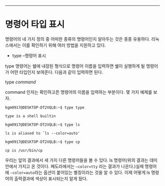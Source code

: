 
---
# 명령어 타입 표시

명령어의 네 가지 정의 중 어떠한 종류의 명령어인지 알아두는 것은 종종 유용하다. 리눅스에서는 이를 확인하기 위해 여러 방법을 지원하고 있다.


- type –명령어 표시

type 명령어는 쉘에 내장된 형식으로 명령어 이름을 입력하면 쉘이 실행하게 될 명령어가 어떤 타입인지 보여준다. 다음과 같이 입력하면 된다.


type *command*


command 인자는 확인하고픈 명령어의 이름을 입력하는 부분이다. 몇 가지 예제를 보자.


``` shell
kgm0917@DESKTOP-DT2VQLB:~$ type type

type is a shell builtin

kgm0917@DESKTOP-DT2VQLB:~$ type ls

ls is aliased to `ls --color=auto'

kgm0917@DESKTOP-DT2VQLB:~$ type cp

cp is /usr/bin/cp
```


우리는 앞의 결과에서 세 가지 다른 명령어들을 볼 수 있다. ls 명령어(위의 결과는 데미안에서 가지고 온 것이다. 페도라에서는 `—color=tty` 라는 결과가 나온다.)실제 명령어에 `—color=auto`라는 옵션이 붙어있는 별칭이라는 것을 알 수 있다. 이제 어떻게 ls 명령어의 출력결과에 색상이 표시되는지 알게 됬다.
